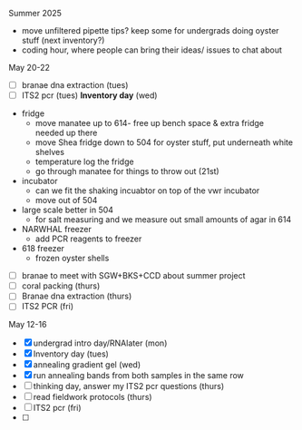Summer 2025
- move unfiltered pipette tips? keep some for undergrads doing oyster stuff (next inventory?)
- coding hour, where people can bring their ideas/ issues to chat about 

May 20-22
- [ ] branae dna extraction (tues)
- [ ] ITS2 pcr (tues)
**Inventory day** (wed)
-  fridge
	- move manatee up to 614- free up bench space & extra fridge needed up there
	- move Shea fridge down to 504 for oyster stuff, put underneath white shelves
	- temperature log the fridge
	- go through manatee for things to throw out (21st)
-  incubator
	- can we fit the shaking incuabtor on top of the vwr incubator 
	- move out of 504
- large scale better in 504
	- for salt measuring and we measure out small amounts of agar in 614
- NARWHAL freezer 
	- add PCR reagents to freezer 
- 618 freezer
	- frozen oyster shells
- [ ] branae to meet with SGW+BKS+CCD about summer project
- [ ] coral packing (thurs)
- [ ] Branae dna extraction (thurs)
- [ ] ITS2 PCR (fri)

May 12-16
- [x] undergrad intro day/RNAlater (mon)
- [x] Inventory day (tues)
- [x] annealing gradient gel (wed)
- [x] run annealing bands from both samples in the same row
- [ ] thinking day, answer my ITS2 pcr questions (thurs)
- [ ] read fieldwork protocols (thurs)
- [ ] ITS2 pcr (fri)
- [ ] 